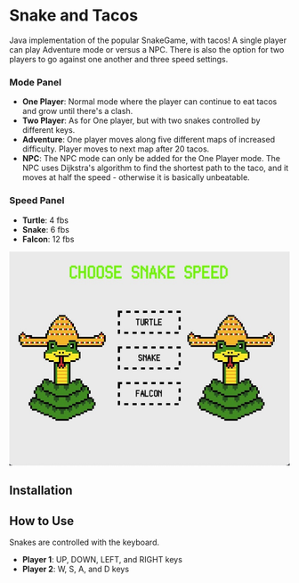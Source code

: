 # Snake and Tacos

Java implementation of the popular SnakeGame, with tacos! A single player can play Adventure mode or versus a NPC. There is also the option for two players to go against one another and three speed settings.

### Mode Panel

- **One Player**: Normal mode where the player can continue to eat tacos and grow until there's a clash.
- **Two Player**: As for One player, but with two snakes controlled by different keys.
- **Adventure**: One player moves along five different maps of increased difficulty. Player moves to next map after 20 tacos.
- **NPC**: The NPC mode can only be added for the One Player mode. The NPC uses Dijkstra's algorithm to find the shortest path to the taco, and it moves at half the speed - otherwise it is basically unbeatable.


### Speed Panel

- **Turtle**: 4 fbs
- **Snake**: 6 fbs
- **Falcon**: 12 fbs

![speed_panel](/images/speed_panel.jpg)


## Installation



## How to Use

Snakes are controlled with the keyboard.

- **Player 1**: UP, DOWN, LEFT, and RIGHT keys
- **Player 2**: W, S, A, and D keys 
